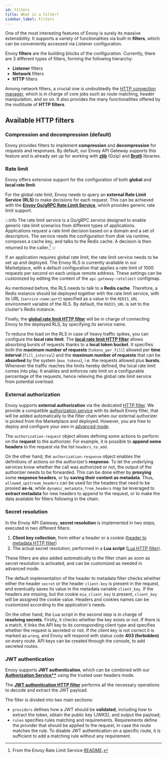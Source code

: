 ```yaml
---
id: filters
title: What is a filter?
sidebar_label: Filters
---
```

One of the most interesting features of Envoy is surely its massive extensibility. It supports a variety of functionalities via built-in **filters**, which can be conveniently accessed via Listener configuration.



Envoy **filters** are the building blocks of the configuration. Currently, there are 3 different types of filters, forming the following hierarchy:

- **Listener** filters
- **Network** filters
- **HTTP** filters

Among network filters, a crucial one is undoubtedly the [HTTP connection manager](https://www.envoyproxy.io/docs/envoy/v1.21.0/intro/arch_overview/http/http_connection_management#arch-overview-http-conn-man), which is in charge of core jobs such as route matching, header manipulation, and so on. It also provides the many functionalities offered by the multitude of **HTTP filters**.

## Available HTTP filters

### Compression and decompression (default)

Envoy provides filters to implement **compression** and **decompression** for requests and responses. By default, our Envoy API Gateway supports this feature and is already set up for working with **[zlib](https://zlib.net/)** (Gzip) and **[Brotli](https://brotli.org/)** libraries.

### Rate limit

Envoy offers extensive support for the configuration of both **global** and **local rate limit**.

For the global rate limit, Envoy needs to query an **external Rate Limit Service (RLS)** to make decisions for each request. This can be achieved with the **[Envoy Go/gRPC Rate Limit Service](https://github.com/envoyproxy/ratelimit)**, which provides generic rate limit support.

:::info
The rate limit service is a Go/gRPC service designed to enable generic rate limit scenarios from different types of applications. Applications request a rate limit decision based on a domain and a set of descriptors. The service reads the configuration from disk via runtime, composes a cache key, and talks to the Redis cache. A decision is then returned to the caller.[^1]
:::

If an application requires global rate limit, the rate limit service needs to be set up and deployed. The Envoy RLS is currently available in our Marketplace, with a default configuration that applies a rate limit of 1000 requests per second on each unique remote address. These settings can be customized by editing the content of the `api-gateway-ratelimit` configmap.

As mentioned before, the RLS needs to talk to a **Redis cache**. Therefore, a Redis instance should be deployed together with the rate limit service, with its URL (`service-name:port`) specified as a value in the `REDIS_URL` environment variable of the RLS. By default, the `REDIS_URL` is set to the cluster's Redis instance.

Finally, the **[global rate limit HTTP filter](https://www.envoyproxy.io/docs/envoy/v1.21.0/configuration/http/http_filters/rate_limit_filter#config-http-filters-rate-limit)** will be in charge of connecting Envoy to the deployed RLS, by specifying its service name.

To reduce the load on the RLS in case of heavy traffic spikes, you can configure the **local rate limit**. The **[local rate limit HTTP filter](https://www.envoyproxy.io/docs/envoy/v1.21.0/configuration/http/http_filters/local_rate_limit_filter#config-http-filters-local-rate-limit)** allows absorbing bursts of requests thanks to a **local token bucket**. It specifies both the **maximum number of requests** (`tokens_per_fill`) allowed per **time interval** (`fill_interval`) and the **maximum number of requests** that can be **absorbed** by the system (`max_tokens`), i.e. the requests allowed plus **bursts**. Whenever the traffic reaches the limits hereby defined, the local rate limit comes into play. It enables and enforces rate limit on a configurable percentage of the requests, hence relieving the global rate limit service from potential overload.

### External authorization

Envoy supports **external authorization** via the dedicated [HTTP filter](https://www.envoyproxy.io/docs/envoy/v1.21.0/configuration/http/http_filters/ext_authz_filter.html). We provide a compatible [authorization service](../authorization-service/overview) with its default Envoy filter, that will be added automatically to the filter chain when our external authorizer is picked from the Marketplace and deployed. However, you are free to deploy and configure your own in [advanced mode](../../development_suite/api-console/advanced-section/api-gateway-envoy/extensions#external-authorization).

The `authorization-request` object allows defining some actions to perform on the **request** to the authorizer. For example, it is possible to **append some headers** to the request via the list `headers_to_add`.

On the other hand, the `authorization-response` object enables the definitions of actions on the authorizer’s **response**. To let the underlying services know whether the call was authorized or not, the output of the authorizer needs to be forwarded. This can be done either by **proxying** some **response headers**, or by **saving their content as metadata**. Thus, `allowed_upstream_headers` can be used for the headers that need to be proxied **as-is**, while `dynamic_metadata_from_headers` may be leveraged to **extract metadata** for new headers to append to the request, or to make the data available for filters following in the chain.

### Secret resolution

In the Envoy API Gateway, **secret resolution** is implemented in two steps, executed in two different filters:

1. **Client key collection**, from either a header or a cookie ([header to metadata HTTP filter](https://www.envoyproxy.io/docs/envoy/v1.21.0/configuration/http/http_filters/header_to_metadata_filter#config-http-filters-header-to-metadata))
2. The actual secret resolution, performed in a **Lua script** ([Lua HTTP filter](https://www.envoyproxy.io/docs/envoy/v1.21.0/configuration/http/http_filters/lua_filter)).

These filters are also added automatically to the filter chain as soon as secret resolution is activated, and can be customized as needed in advanced mode.

The default implementation of the header to metadata filter checks whether either the header `secret` or the header `client-key` is present in the request, and eventually saves its value in the metadata variable `client_key`. If the headers are missing, but the cookie `mia_client_key` is present, `client_key` will be assigned the cookie value. Headers and cookies names can be customized according to the application's needs.

On the other hand, the Lua script in the second step is in charge of **resolving secrets**. Firstly, it checks whether the key exists or not. If there is a match, it links the API key to its corresponding client type and specifies whether the request is secreted or not. If the client key is not correct it is marked as `wrong`, and Envoy will respond with status code **403 (forbidden)** on every route. API keys can be created through the console, to add secreted routes.

### JWT authentication

Envoy supports **JWT authentication**, which can be combined with our **[Authorization Service**](../authorization-service/usage.md#trust-mia-platform-user-headers)** using the trusted user headers mode.

The **[JWT authentication HTTP filter](https://www.envoyproxy.io/docs/envoy/v1.21.0/configuration/http/http_filters/jwt_authn_filter#config-http-filters-jwt-authn)** performs all the necessary operations to decode and extract the JWT payload.

The filter is divided into two main sections:

- `providers` defines how a JWT should be **validated**, including how to extract the token, obtain the public key (JWKS), and output the payload;
- `rules` specifies rules matching and requirements. Requirements define the provider that should be applied to the request, in case the route matches the rule. To disable JWT authentication on a specific route, it is sufficient to add a matching rule without any requirement.

[^1]: From the Envoy Rate Limit Service [README](https://github.com/envoyproxy/ratelimit/blob/main/README.md#overview).
